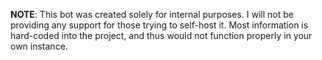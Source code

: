 **NOTE**: This bot was created solely for internal purposes. I will not be providing any support for those trying to self-host it. Most information is hard-coded into the project, and thus would not function properly in your own instance.
